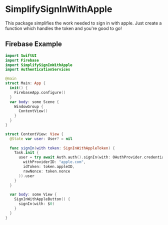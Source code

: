 # SimplifySignInWithApple
This package simplifies the work needed to sign in with apple.
Just create a function which handles the token and you're good to go!

## Firebase Example
```Swift
import SwiftUI
import Firebase
import SimplifySignInWithApple
import AuthenticationServices

@main
struct Main: App {
  init() {
    FirebaseApp.configure()
  }
  var body: some Scene {
    WindowGroup {
      ContentView()
    }
  }
}

struct ContentView: View {
  @State var user: User? = nil
  
  func signIn(with token: SignInWithAppleToken) {
    Task.init {
      user = try await Auth.auth().signIn(with: OAuthProvider.credential(
        withProviderID: "apple.com",
        idToken: token.appleID,
        rawNonce: token.nonce
      )).user
    }
  }
  
  var body: some View {
    SignInWithAppleButton() {
      signIn(with: $0)
    }
  }
}

```